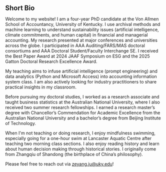 
<h2 id="bio" style="margin: 2px 0px 0px;">  
<br> Short Bio   </h2>

Welcome to my website! I am a four-year PhD candidate at the Von Allmen School of Accountancy, University of Kentucky. I use archival methods and machine learning to understand sustainability issues (artificial intelligence, climate commitments, and human capital) in financial and managerial accounting. My research presented at major conferences and universities across the globe. I participated in AAA Auditing/FARS/MAS doctoral consortiums and AAA Doctoral Student/Faculty Interchange SE. I received the Best Paper Award at 2024 JAAF Symposium on ESG and the 2025 Gatton Doctoral Research Excellence Award.

My teaching aims to infuse artificial intelligence (prompt engineering) and data analytics (Python and Microsoft Access) into accounting information system class. I am also actively looking for industry practitioners to share practical insights in my classroom.

Before pursuing my doctoral studies, I worked as a research associate and taught business statistics at the Australian National University, where I also received two summer research fellowships. I earned a research master’s degree with Chancellor’s Commendation for Academic Excellence from the Australian National University and a bachelor’s degree from Beijing Institute of Technology. 

When I'm not teaching or doing research, I enjoy mindfulness swimming, especially going for a one-hour swim at Lancaster Aquatic Centre after teaching two morning class sections. I also enjoy reading history and learn about human decision making through historical stories. I originally come from Zhangqiu of Shandong (the birthplace of China’s philosophy).

Please feel free to reach out via <a href="zeyang.ju@uky.edu">zeyang.ju@uky.edu</a>!
